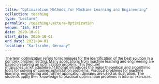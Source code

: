 ```yaml
---
title: "Optimization Methods for Machine Learning and Engineering"
collection: teaching
type: "Lecture"
permalink: /teaching/Lecture-Optimization
venue: "IES, KIT"
date: 2020-10-01
start_date: 2020-10-01
end_date: 2021-04-01
location: "Karlsruhe, Germany"
---
```


<span style="font-size: 0.85em; line-height: 0.85;">
The term optimization refers to techniques for the identification of the best solution in a complex problem setting. Many applications from machine learning and engineering are based on solving an optimization problem. This [lecture](https://ies.iar.kit.edu/lehre_1487.php) introduces the major theoretical and algorithmic tools for solving of convex optimization problems. Practical problems for machine learning, engineering and further application domains are used as illustration. The students apply their knowledge to practical optimization problems in tutorial exercises.
</span>